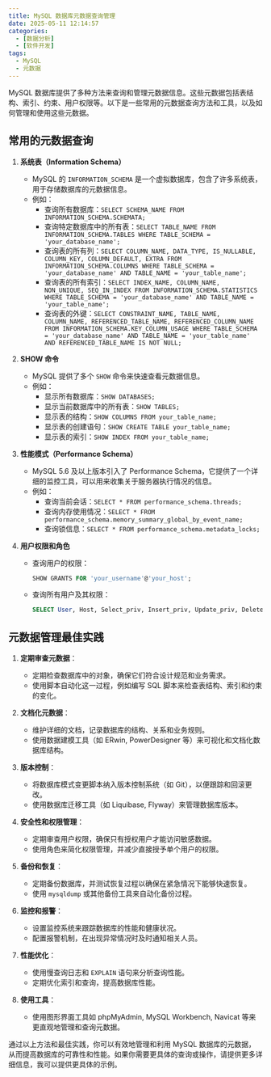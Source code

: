 ```yaml
---
title: MySQL 数据库元数据查询管理
date: 2025-05-11 12:14:57
categories:
  - [数据分析] 
  - [软件开发]
tags:
  - MySQL
  - 元数据
---
```


MySQL 数据库提供了多种方法来查询和管理元数据信息。这些元数据包括表结构、索引、约束、用户权限等。以下是一些常用的元数据查询方法和工具，以及如何管理和使用这些元数据。

## 常用的元数据查询

1. **系统表（Information Schema）**
   - MySQL 的 `INFORMATION_SCHEMA` 是一个虚拟数据库，包含了许多系统表，用于存储数据库的元数据信息。
   - 例如：
     - 查询所有数据库：`SELECT SCHEMA_NAME FROM INFORMATION_SCHEMA.SCHEMATA;`
     - 查询特定数据库中的所有表：`SELECT TABLE_NAME FROM INFORMATION_SCHEMA.TABLES WHERE TABLE_SCHEMA = 'your_database_name';`
     - 查询表的所有列：`SELECT COLUMN_NAME, DATA_TYPE, IS_NULLABLE, COLUMN_KEY, COLUMN_DEFAULT, EXTRA FROM INFORMATION_SCHEMA.COLUMNS WHERE TABLE_SCHEMA = 'your_database_name' AND TABLE_NAME = 'your_table_name';`
     - 查询表的所有索引：`SELECT INDEX_NAME, COLUMN_NAME, NON_UNIQUE, SEQ_IN_INDEX FROM INFORMATION_SCHEMA.STATISTICS WHERE TABLE_SCHEMA = 'your_database_name' AND TABLE_NAME = 'your_table_name';`
     - 查询表的外键：`SELECT CONSTRAINT_NAME, TABLE_NAME, COLUMN_NAME, REFERENCED_TABLE_NAME, REFERENCED_COLUMN_NAME FROM INFORMATION_SCHEMA.KEY_COLUMN_USAGE WHERE TABLE_SCHEMA = 'your_database_name' AND TABLE_NAME = 'your_table_name' AND REFERENCED_TABLE_NAME IS NOT NULL;`

2. **SHOW 命令**
   - MySQL 提供了多个 `SHOW` 命令来快速查看元数据信息。
   - 例如：
     - 显示所有数据库：`SHOW DATABASES;`
     - 显示当前数据库中的所有表：`SHOW TABLES;`
     - 显示表的结构：`SHOW COLUMNS FROM your_table_name;`
     - 显示表的创建语句：`SHOW CREATE TABLE your_table_name;`
     - 显示表的索引：`SHOW INDEX FROM your_table_name;`

3. **性能模式（Performance Schema）**
   - MySQL 5.6 及以上版本引入了 Performance Schema，它提供了一个详细的监控工具，可以用来收集关于服务器执行情况的信息。
   - 例如：
     - 查询当前会话：`SELECT * FROM performance_schema.threads;`
     - 查询内存使用情况：`SELECT * FROM performance_schema.memory_summary_global_by_event_name;`
     - 查询锁信息：`SELECT * FROM performance_schema.metadata_locks;`

4. **用户权限和角色**
   - 查询用户的权限：

     ```sql
     SHOW GRANTS FOR 'your_username'@'your_host';
     ```

   - 查询所有用户及其权限：

     ```sql
     SELECT User, Host, Select_priv, Insert_priv, Update_priv, Delete_priv, Create_priv, Drop_priv, Reload_priv, Shutdown_priv, Process_priv, File_priv, Grant_priv, References_priv, Index_priv, Alter_priv, Show_db_priv, Super_priv, Create_tmp_table_priv, Lock_tables_priv, Execute_priv, Repl_slave_priv, Repl_client_priv, Create_view_priv, Show_view_priv, Create_routine_priv, Alter_routine_priv, Create_user_priv, Event_priv, Trigger_priv, Create_tablespace_priv, SSL_type, SSL_cipher, X509_issuer, X509_subject, max_questions, max_updates, max_connections, max_user_connections FROM mysql.user;
     ```

## 元数据管理最佳实践

1. **定期审查元数据**：
   - 定期检查数据库中的对象，确保它们符合设计规范和业务需求。
   - 使用脚本自动化这一过程，例如编写 SQL 脚本来检查表结构、索引和约束的变化。

2. **文档化元数据**：
   - 维护详细的文档，记录数据库的结构、关系和业务规则。
   - 使用数据建模工具（如 ERwin, PowerDesigner 等）来可视化和文档化数据库结构。

3. **版本控制**：
   - 将数据库模式变更脚本纳入版本控制系统（如 Git），以便跟踪和回滚更改。
   - 使用数据库迁移工具（如 Liquibase, Flyway）来管理数据库版本。

4. **安全性和权限管理**：
   - 定期审查用户权限，确保只有授权用户才能访问敏感数据。
   - 使用角色来简化权限管理，并减少直接授予单个用户的权限。

5. **备份和恢复**：
   - 定期备份数据库，并测试恢复过程以确保在紧急情况下能够快速恢复。
   - 使用 `mysqldump` 或其他备份工具来自动化备份过程。

6. **监控和报警**：
   - 设置监控系统来跟踪数据库的性能和健康状况。
   - 配置报警机制，在出现异常情况时及时通知相关人员。

7. **性能优化**：
   - 使用慢查询日志和 `EXPLAIN` 语句来分析查询性能。
   - 定期优化索引和查询，提高数据库性能。

8. **使用工具**：
   - 使用图形界面工具如 phpMyAdmin, MySQL Workbench, Navicat 等来更直观地管理和查询元数据。

通过以上方法和最佳实践，你可以有效地管理和利用 MySQL 数据库的元数据，从而提高数据库的可靠性和性能。如果你需要更具体的查询或操作，请提供更多详细信息，我可以提供更具体的示例。
